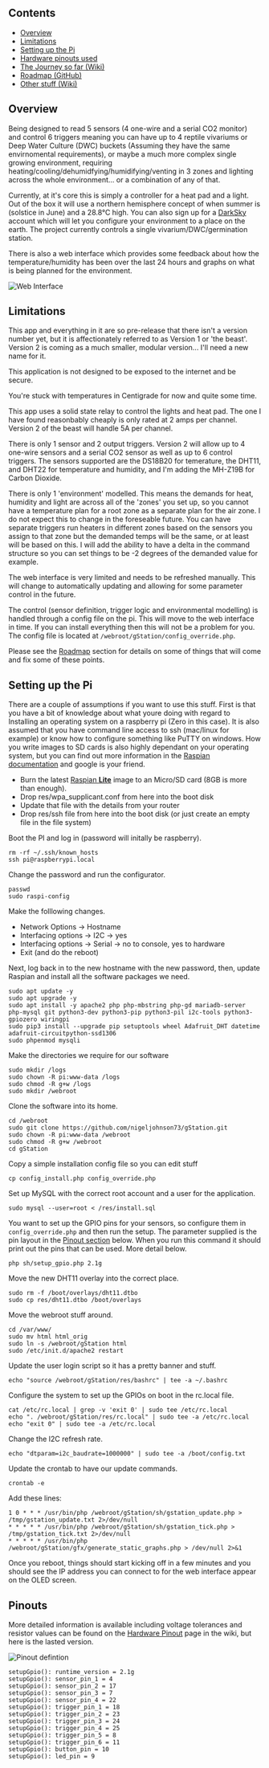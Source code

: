 ## Contents

 * [Overview](#Overview)
 * [Limitations](#Limitations)
 * [Setting up the Pi](#Setting-up-the-Pi)
 * [Hardware pinouts used](#Pinouts)
 * [The Journey so far (Wiki)](https://github.com/nigeljohnson73/gStation/wiki/The-Journey)
 * [Roadmap (GitHub)](https://github.com/nigeljohnson73/gStation/projects/1)
 * [Other stuff (Wiki)](https://github.com/nigeljohnson73/gStation/wiki/Useful-resources)

## Overview

Being designed to read 5 sensors (4 one-wire and a serial CO2 monitor) and control 6 triggers meaning you can have up to 4 reptile vivariums or 
Deep Water Culture (DWC) buckets (Assuming they have the same envirnomental requirements), or maybe a much more complex single growing environment, 
requiring heating/cooling/dehumidfying/humidifying/venting in 3 zones and lighting across the whole environment... or a combination of any of that.

Currently, at it's core this is simply a controller for a heat pad and a light. Out of the box it will use a northern hemisphere 
concept of when summer is (solstice in June) and a 28.8°C high. You can also sign up for a [DarkSky](https://darksky.net/dev) account
which will let you configure your environment to a place on the earth. The project currently controls a single vivarium/DWC/germination station.

There is also a web interface which provides some feedback about how the temperature/humidity has been over the last 24 hours and 
graphs on what is being planned for the environment.

![Web Interface](https://drive.google.com/uc?id=1ia2kVIbdg31PMTAgowLUjMeVCiZnPPtH)

## Limitations

This app and everything in it are so pre-release that there isn't a version number yet, but it is affectionately referred to as 
Version 1 or 'the beast'. Version 2 is coming as a much smaller, modular version... I'll need a new name for it.

This application is not designed to be exposed to the internet and be secure.

You're stuck with temperatures in Centigrade for now and quite some time.

This app uses a solid state relay to control the lights and heat pad. The one I have found reasonbably cheaply
is only rated at 2 amps per channel. Version 2 of the beast will handle 5A per channel.

There is only 1 sensor and 2 output triggers. Version 2 will allow up to 4 one-wire sensors and a serial CO2 sensor
as well as up to 6 control triggers. The sensors supported are the DS18B20 for temerature, the DHT11, and DHT22 for temperature and humidity, 
and I'm adding the MH-Z19B for Carbon Dioxide.

There is only 1 'environment' modelled. This means the demands for heat, humidity and light are across all of the 'zones' you set up, so you cannot 
have a temperature plan for a root zone as a separate plan for the air zone. I do not expect this to change in the foreseable future.
You can have separate triggers run heaters in different zones based on the sensors you assign to that zone but the demanded temps 
will be the same, or at least will be based on this. I will add the ability to have a delta in the command structure so you can set things to 
be -2 degrees of the demanded value for example.

The web interface is very limited and needs to be refreshed manually. This will change to automatically updating and 
allowing for some parameter control in the future.

The control (sensor definition, trigger logic and environmental modelling) is handled  through a config file on the pi. This will move 
to the web interface in time. If you can install everything then this will not be a problem for you. The config file is located at 
`/webroot/gStation/config_override.php`.

Please see the [Roadmap](https://github.com/nigeljohnson73/gStation/projects/1) section for details on some of things that will come and fix some of these points.

## Setting up the Pi

There are a couple of assumptions if you want to use this stuff. First is that you have a bit of knowledge about what
youre doing with regard to Installing an operating system on a raspberry pi (Zero in this case). It is also assumed 
that you have command line access to ssh (mac/linux for example) or know how to configure something like PuTTY on 
windows. How you write images to SD cards is also highly dependant on your operating system, but you can find out 
more information in the [Raspian documentation](https://www.raspberrypi.org/documentation/installation/installing-images/README.md) and google is your friend.

 * Burn the latest [Raspian **Lite**](https://www.raspberrypi.org/downloads/raspbian/) image to an Micro/SD card (8GB is more than enough).
 * Drop res/wpa_supplicant.conf from here into the boot disk
 * Update that file with the details from your router
 * Drop res/ssh file from here into the boot disk (or just create an empty file in the file system)

Boot the PI and log in (password will initally be raspberry).

    rm -rf ~/.ssh/known_hosts
    ssh pi@raspberrypi.local

Change the password and run the configurator.

    passwd
    sudo raspi-config

Make the folllowing changes.

 * Network Options -> Hostname
 * Interfacing options -> I2C -> yes
 * Interfacing options -> Serial -> no to console, yes to hardware
 * Exit (and do the reboot)

Next, log back in to the new hostname with the new password, then, update Raspian and install all the software packages we need.

    sudo apt update -y
    sudo apt upgrade -y
    sudo apt install -y apache2 php php-mbstring php-gd mariadb-server php-mysql git python3-dev python3-pip python3-pil i2c-tools python3-gpiozero wiringpi
    sudo pip3 install --upgrade pip setuptools wheel Adafruit_DHT datetime adafruit-circuitpython-ssd1306
    sudo phpenmod mysqli

Make the directories we require for our software

    sudo mkdir /logs
    sudo chown -R pi:www-data /logs
    sudo chmod -R g+w /logs
    sudo mkdir /webroot

Clone the software into its home.

    cd /webroot
    sudo git clone https://github.com/nigeljohnson73/gStation.git
    sudo chown -R pi:www-data /webroot
    sudo chmod -R g+w /webroot
    cd gStation

Copy a simple installation config file so you can edit stuff

    cp config_install.php config_override.php

Set up MySQL with the correct root account and a user for the application.

    sudo mysql --user=root < /res/install.sql

You want to set up the GPIO pins for your sensors, so configure them in `config_override.php` and then 
run the setup. The parameter supplied is the pin layout in the [Pinout section](#Pinouts) below. When you 
run this command it should print out the pins that can be used. More detail below.

    php sh/setup_gpio.php 2.1g

Move the new DHT11 overlay into the correct place.

    sudo rm -f /boot/overlays/dht11.dtbo
    sudo cp res/dht11.dtbo /boot/overlays

Move the webroot stuff around.

    cd /var/www/
    sudo mv html html_orig
    sudo ln -s /webroot/gStation html
    sudo /etc/init.d/apache2 restart

Update the user login script so it has a pretty banner and stuff.

    echo "source /webroot/gStation/res/bashrc" | tee -a ~/.bashrc

Configure the system to set up the GPIOs on boot in the rc.local file.

    cat /etc/rc.local | grep -v 'exit 0' | sudo tee /etc/rc.local
    echo ". /webroot/gStation/res/rc.local" | sudo tee -a /etc/rc.local
    echo "exit 0" | sudo tee -a /etc/rc.local

Change the I2C refresh rate.

    echo "dtparam=i2c_baudrate=1000000" | sudo tee -a /boot/config.txt

Update the crontab to have our update commands.

    crontab -e

Add these lines:

    1 0 * * * /usr/bin/php /webroot/gStation/sh/gstation_update.php > /tmp/gstation_update.txt 2>/dev/null
    * * * * * /usr/bin/php /webroot/gStation/sh/gstation_tick.php > /tmp/gstation_tick.txt 2>/dev/null
    * * * * * /usr/bin/php /webroot/gStation/gfx/generate_static_graphs.php > /dev/null 2>&1

Once you reboot, things should start kicking off in a few minutes and you should see the IP address you can 
connect to for the web interface appear on the OLED screen.

## Pinouts

More detailed information is available including voltage tolerances and resistor values can be found on the 
[Hardware Pinout](https://github.com/nigeljohnson73/gStation/wiki/Raspberry-Pi-pin-outs) page in the wiki, but 
here is the lasted version.

![Pinout defintion](https://drive.google.com/uc?id=12JmH5ScMZp-obORhgVlYbhvnULQuYN1d)

```
setupGpio(): runtime_version = 2.1g
setupGpio(): sensor_pin_1 = 4
setupGpio(): sensor_pin_2 = 17
setupGpio(): sensor_pin_3 = 7
setupGpio(): sensor_pin_4 = 22
setupGpio(): trigger_pin_1 = 18
setupGpio(): trigger_pin_2 = 23
setupGpio(): trigger_pin_3 = 24
setupGpio(): trigger_pin_4 = 25
setupGpio(): trigger_pin_5 = 8
setupGpio(): trigger_pin_6 = 11
setupGpio(): button_pin = 10
setupGpio(): led_pin = 9
```
